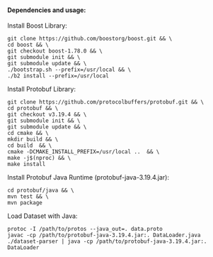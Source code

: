 #### Dependencies and usage:

Install Boost Library:

```
git clone https://github.com/boostorg/boost.git && \
cd boost && \
git checkout boost-1.78.0 && \
git submodule init && \
git submodule update && \
./bootstrap.sh --prefix=/usr/local && \
./b2 install --prefix=/usr/local
```

Install Protobuf Library:

```
git clone https://github.com/protocolbuffers/protobuf.git && \
cd protobuf && \
git checkout v3.19.4 && \
git submodule init && \
git submodule update && \
cd cmake && \
mkdir build && \
cd build  && \
cmake -DCMAKE_INSTALL_PREFIX=/usr/local ..  && \
make -j$(nproc) && \
make install
```

Install Protobuf Java Runtime (protobuf-java-3.19.4.jar):

```
cd protobuf/java && \
mvn test && \
mvn package
```

Load Dataset with Java:

```
protoc -I /path/to/protos --java_out=. data.proto
javac -cp /path/to/protobuf-java-3.19.4.jar:. DataLoader.java
./dataset-parser | java -cp /path/to/protobuf-java-3.19.4.jar:. DataLoader
```

